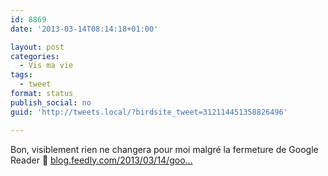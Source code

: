```yaml
---
id: 8869
date: '2013-03-14T08:14:18+01:00'

layout: post
categories:
  - Vis ma vie
tags:
  - tweet
format: status
publish_social: no
guid: 'http://tweets.local/?birdsite_tweet=312114451358826496'

---
```


Bon, visiblement rien ne changera pour moi malgré la fermeture de Google Reader 🙂 [blog.feedly.com/2013/03/14/goo…](http://blog.feedly.com/2013/03/14/google-reader/)